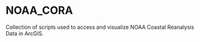 # NOAA_CORA
Collection of scripts used to access and visualize NOAA Coastal Reanalysis Data in ArcGIS.
